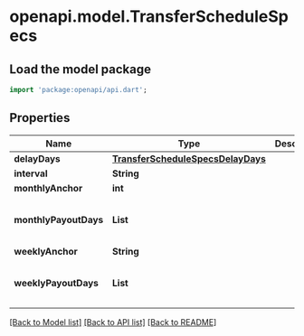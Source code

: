 # openapi.model.TransferScheduleSpecs

## Load the model package
```dart
import 'package:openapi/api.dart';
```

## Properties
Name | Type | Description | Notes
------------ | ------------- | ------------- | -------------
**delayDays** | [**TransferScheduleSpecsDelayDays**](TransferScheduleSpecsDelayDays.md) |  | [optional] 
**interval** | **String** |  | [optional] 
**monthlyAnchor** | **int** |  | [optional] 
**monthlyPayoutDays** | **List<int>** |  | [optional] [default to const []]
**weeklyAnchor** | **String** |  | [optional] 
**weeklyPayoutDays** | **List<String>** |  | [optional] [default to const []]

[[Back to Model list]](../README.md#documentation-for-models) [[Back to API list]](../README.md#documentation-for-api-endpoints) [[Back to README]](../README.md)


